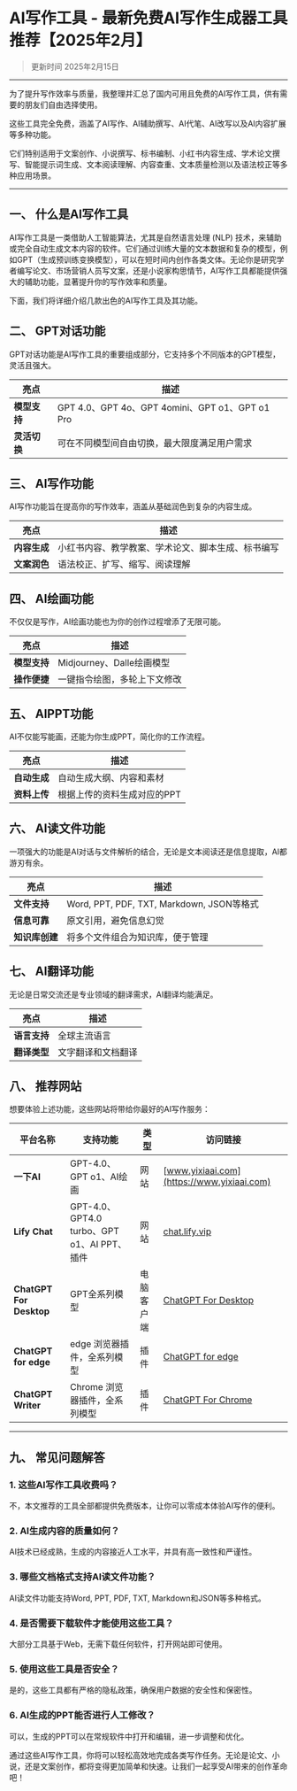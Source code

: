 # AI写作工具 - 最新免费AI写作生成器工具推荐【2025年2月】

> 更新时间 2025年2月15日
---
为了提升写作效率与质量，我整理并汇总了国内可用且免费的AI写作工具，供有需要的朋友们自由选择使用。

这些工具完全免费，涵盖了AI写作、AI辅助撰写、AI代笔、AI改写以及AI内容扩展等多种功能。

它们特别适用于文案创作、小说撰写、标书编制、小红书内容生成、学术论文撰写、智能提示词生成、文本阅读理解、内容查重、文本质量检测以及语法校正等多种应用场景。

---
## **一、 什么是AI写作工具**

AI写作工具是一类借助人工智能算法，尤其是自然语言处理 (NLP) 技术，来辅助或完全自动生成文本内容的软件。它们通过训练大量的文本数据和复杂的模型，例如GPT（生成预训练变换模型），可以在短时间内创作各类文体。无论你是研究学者编写论文、市场营销人员写文案，还是小说家构思情节，AI写作工具都能提供强大的辅助功能，显著提升你的写作效率和质量。

下面，我们将详细介绍几款出色的AI写作工具及其功能。

## **二、 GPT对话功能**

GPT对话功能是AI写作工具的重要组成部分，它支持多个不同版本的GPT模型，灵活且强大。

| **亮点**               | **描述**                                                |
|----------------------|-------------------------------------------------------|
| **模型支持**         | GPT 4.0、GPT 4o、GPT 4omini、GPT o1、GPT o1 Pro        |
| **灵活切换**         | 可在不同模型间自由切换，最大限度满足用户需求                |

## **三、 AI写作功能**

AI写作功能旨在提高你的写作效率，涵盖从基础润色到复杂的内容生成。

| **亮点**               | **描述**                                                |
|----------------------|-------------------------------------------------------|
| **内容生成**         | 小红书内容、教学教案、学术论文、脚本生成、标书编写                |
| **文案润色**         | 语法校正、扩写、缩写、阅读理解                            |

## **四、 AI绘画功能**

不仅仅是写作，AI绘画功能也为你的创作过程增添了无限可能。

| **亮点**               | **描述**                                                |
|----------------------|-------------------------------------------------------|
| **模型支持**         | Midjourney、Dalle绘画模型                             |
| **操作便捷**         | 一键指令绘图，多轮上下文修改                             |

## **五、 AIPPT功能**

AI不仅能写能画，还能为你生成PPT，简化你的工作流程。

| **亮点**               | **描述**                                                |
|----------------------|-------------------------------------------------------|
| **自动生成**         | 自动生成大纲、内容和素材                                 |
| **资料上传**         | 根据上传的资料生成对应的PPT                               |

## **六、 AI读文件功能**

一项强大的功能是AI对话与文件解析的结合，无论是文本阅读还是信息提取，AI都游刃有余。

| **亮点**               | **描述**                                                |
|----------------------|-------------------------------------------------------|
| **文件支持**         | Word, PPT, PDF, TXT, Markdown, JSON等格式                |
| **信息可靠**         | 原文引用，避免信息幻觉                                   |
| **知识库创建**       | 将多个文件组合为知识库，便于管理                             |

## **七、 AI翻译功能**

无论是日常交流还是专业领域的翻译需求，AI翻译均能满足。

| **亮点**               | **描述**                                                |
|----------------------|-------------------------------------------------------|
| **语言支持**         | 全球主流语言                                             |
| **翻译类型**         | 文字翻译和文档翻译                                        |

## **八、 推荐网站**

想要体验上述功能，这些网站将带给你最好的AI写作服务：

| 平台名称 | 支持功能 | 类型 | 访问链接 |
| -------- | ------- | ------- | ---- |
| **一下AI** | GPT-4.0、GPT o1、AI绘画 | 网站 | [www.yixiaai.com](https://www.yixiaai.com) |
| **Lify Chat** | GPT-4.0、GPT4.0 turbo、GPT o1、AI PPT、插件 | 网站 | [chat.lify.vip](https://chat.lify.vip) |
| **ChatGPT For Desktop** | GPT全系列模型 | 电脑客户端 | [ChatGPT For Desktop](https://chatknow.lify.vip/software/AI%E6%99%BA%E6%85%A7%E5%B2%9B_1.0.0_x64_zh-CN.msi) |
| **ChatGPT for edge** | edge 浏览器插件，全系列模型 | 插件 | [ChatGPT for edge](https://microsoftedge.microsoft.com/addons/detail/chatgpt%E4%B8%AD%E6%96%87%E7%89%88%EF%BC%88%E4%B8%AD%E6%96%87%E7%95%8C%E9%9D%A2%E3%80%81%E5%AF%B9%E8%AF%9D%E3%80%81%E5%86%99%E4%BD%9C%E3%80%81%E7%BB%98%E7%94%BB/lmlenkgcieicbnpobkhmpcgmamahahil) |
| **ChatGPT Writer**| Chrome 浏览器插件，全系列模型 | 插件 | [ChatGPT For Chrome](https://chromewebstore.google.com/detail/chatgpt%E4%B8%AD%E6%96%87%E7%89%88%EF%BC%88ai-%E6%99%BA%E6%85%A7%E5%B2%9B%EF%BC%89/jffjfhngfgcglmjjpakgekefpegmhkll?hl=zh-CN&utm_source=ext_sidebar) |
---

## **九、 常见问题解答**

### 1. 这些AI写作工具收费吗？
不，本文推荐的工具全部都提供免费版本，让你可以零成本体验AI写作的便利。

### 2. AI生成内容的质量如何？
AI技术已经成熟，生成的内容接近人工水平，并具有高一致性和严谨性。

### 3. 哪些文档格式支持AI读文件功能？
AI读文件功能支持Word, PPT, PDF, TXT, Markdown和JSON等多种格式。

### 4. 是否需要下载软件才能使用这些工具？
大部分工具基于Web，无需下载任何软件，打开网站即可使用。

### 5. 使用这些工具是否安全？
是的，这些工具都有严格的隐私政策，确保用户数据的安全性和保密性。

### 6. AI生成的PPT能否进行人工修改？
可以，生成的PPT可以在常规软件中打开和编辑，进一步调整和优化。

通过这些AI写作工具，你将可以轻松高效地完成各类写作任务。无论是论文、小说，还是文案创作，都将变得更加简单和快速。让我们一起享受AI带来的创作革命吧！

